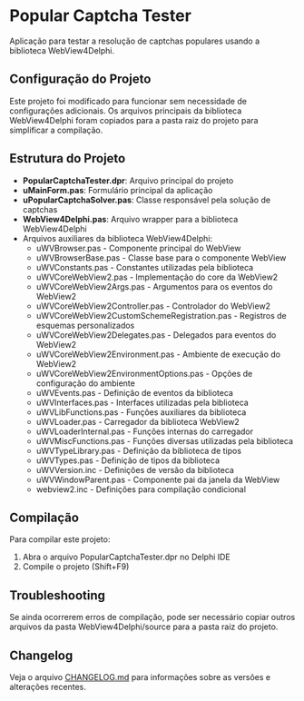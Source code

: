 # Popular Captcha Tester

Aplicação para testar a resolução de captchas populares usando a biblioteca WebView4Delphi.

## Configuração do Projeto

Este projeto foi modificado para funcionar sem necessidade de configurações adicionais. Os arquivos principais da biblioteca WebView4Delphi foram copiados para a pasta raiz do projeto para simplificar a compilação.

## Estrutura do Projeto

- **PopularCaptchaTester.dpr**: Arquivo principal do projeto
- **uMainForm.pas**: Formulário principal da aplicação
- **uPopularCaptchaSolver.pas**: Classe responsável pela solução de captchas
- **WebView4Delphi.pas**: Arquivo wrapper para a biblioteca WebView4Delphi
- Arquivos auxiliares da biblioteca WebView4Delphi:
  - uWVBrowser.pas - Componente principal do WebView
  - uWVBrowserBase.pas - Classe base para o componente WebView
  - uWVConstants.pas - Constantes utilizadas pela biblioteca
  - uWVCoreWebView2.pas - Implementação do core da WebView2
  - uWVCoreWebView2Args.pas - Argumentos para os eventos do WebView2
  - uWVCoreWebView2Controller.pas - Controlador do WebView2
  - uWVCoreWebView2CustomSchemeRegistration.pas - Registros de esquemas personalizados
  - uWVCoreWebView2Delegates.pas - Delegados para eventos do WebView2
  - uWVCoreWebView2Environment.pas - Ambiente de execução do WebView2
  - uWVCoreWebView2EnvironmentOptions.pas - Opções de configuração do ambiente
  - uWVEvents.pas - Definição de eventos da biblioteca
  - uWVInterfaces.pas - Interfaces utilizadas pela biblioteca
  - uWVLibFunctions.pas - Funções auxiliares da biblioteca
  - uWVLoader.pas - Carregador da biblioteca WebView2
  - uWVLoaderInternal.pas - Funções internas do carregador
  - uWVMiscFunctions.pas - Funções diversas utilizadas pela biblioteca
  - uWVTypeLibrary.pas - Definição da biblioteca de tipos
  - uWVTypes.pas - Definição de tipos da biblioteca
  - uWVVersion.inc - Definições de versão da biblioteca
  - uWVWindowParent.pas - Componente pai da janela da WebView
  - webview2.inc - Definições para compilação condicional

## Compilação

Para compilar este projeto:
1. Abra o arquivo PopularCaptchaTester.dpr no Delphi IDE
2. Compile o projeto (Shift+F9)

## Troubleshooting

Se ainda ocorrerem erros de compilação, pode ser necessário copiar outros arquivos da pasta WebView4Delphi/source para a pasta raiz do projeto.

## Changelog

Veja o arquivo [CHANGELOG.md](CHANGELOG.md) para informações sobre as versões e alterações recentes. 